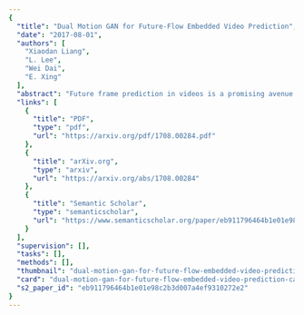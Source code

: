 ```yaml
---
{
  "title": "Dual Motion GAN for Future-Flow Embedded Video Prediction",
  "date": "2017-08-01",
  "authors": [
    "Xiaodan Liang",
    "L. Lee",
    "Wei Dai",
    "E. Xing"
  ],
  "abstract": "Future frame prediction in videos is a promising avenue for unsupervised video representation learning. Video frames are naturally generated by the inherent pixel flows from preceding frames based on the appearance and motion dynamics in the video. However, existing methods focus on directly hallucinating pixel values, resulting in blurry predictions. In this paper, we develop a dual motion Generative Adversarial Net (GAN) architecture, which learns to explicitly enforce future-frame predictions to be consistent with the pixel-wise flows in the video through a duallearning mechanism. The primal future-frame prediction and dual future-flow prediction form a closed loop, generating informative feedback signals to each other for better video prediction. To make both synthesized future frames and flows indistinguishable from reality, a dual adversarial training method is proposed to ensure that the futureflow prediction is able to help infer realistic future-frames, while the future-frame prediction in turn leads to realistic optical flows. Our dual motion GAN also handles natural motion uncertainty in different pixel locations with a new probabilistic motion encoder, which is based on variational autoencoders. Extensive experiments demonstrate that the proposed dual motion GAN significantly outperforms stateof-the-art approaches on synthesizing new video frames and predicting future flows. Our model generalizes well across diverse visual scenes and shows superiority in unsupervised video representation learning.",
  "links": [
    {
      "title": "PDF",
      "type": "pdf",
      "url": "https://arxiv.org/pdf/1708.00284.pdf"
    },
    {
      "title": "arXiv.org",
      "type": "arxiv",
      "url": "https://arxiv.org/abs/1708.00284"
    },
    {
      "title": "Semantic Scholar",
      "type": "semanticscholar",
      "url": "https://www.semanticscholar.org/paper/eb911796464b1e01e98c2b3d007a4ef9310272e2"
    }
  ],
  "supervision": [],
  "tasks": [],
  "methods": [],
  "thumbnail": "dual-motion-gan-for-future-flow-embedded-video-prediction-thumb.jpg",
  "card": "dual-motion-gan-for-future-flow-embedded-video-prediction-card.jpg",
  "s2_paper_id": "eb911796464b1e01e98c2b3d007a4ef9310272e2"
}
---
```



